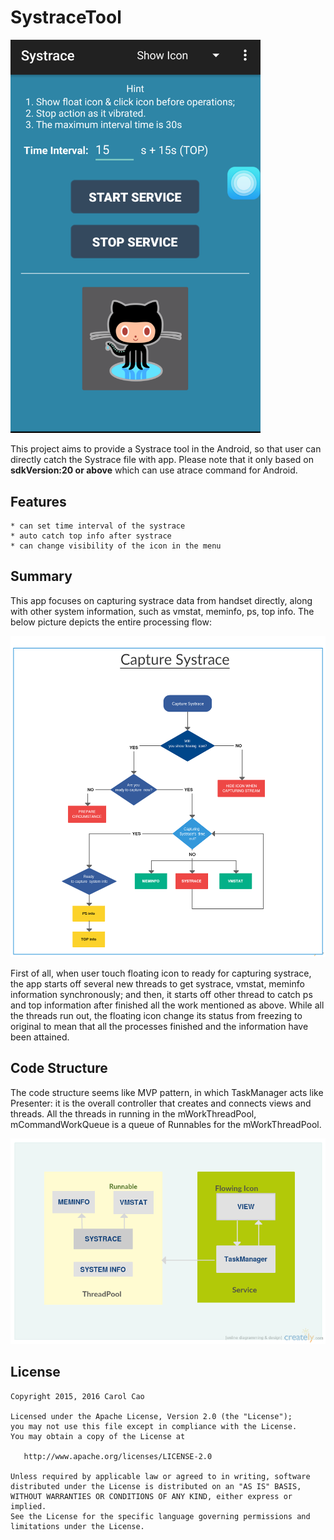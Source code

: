 # SystraceTool

<img src="guide/img/systraceTool_screenshot.png" width="400" />

This project aims to provide a Systrace tool in the Android, so that user can directly catch the Systrace file with app.
Please note that it only based on **sdkVersion:20 or above** which can use atrace command for Android.

## Features
	* can set time interval of the systrace
	* auto catch top info after systrace
	* can change visibility of the icon in the menu

## Summary
This app focuses on capturing systrace data from handset directly, along with other system information, such as vmstat, meminfo, ps, top info.
The below picture depicts the entire processing flow:

<img src="guide/img/systrace_flowchart.png" width="800" />

First of all, when user touch floating icon to ready for capturing systrace, the app starts off several new threads to get systrace, vmstat, meminfo information synchronously; and then, it starts off other thread to catch ps and top information after finished all the work mentioned as above.
While all the threads run out, the floating icon change its status from freezing to original to mean that all the processes finished and the information have been attained.

## Code Structure

The code structure seems like MVP pattern, in which TaskManager acts like Presenter: it is the overall controller that creates and connects views and threads.
All the threads in running in the mWorkThreadPool, mCommandWorkQueue is a queue of Runnables for the mWorkThreadPool.

<img src="guide/img/systrace_diagram.png" width="600" />

## License

    Copyright 2015, 2016 Carol Cao

    Licensed under the Apache License, Version 2.0 (the "License");
    you may not use this file except in compliance with the License.
    You may obtain a copy of the License at

       http://www.apache.org/licenses/LICENSE-2.0

    Unless required by applicable law or agreed to in writing, software
    distributed under the License is distributed on an "AS IS" BASIS,
    WITHOUT WARRANTIES OR CONDITIONS OF ANY KIND, either express or implied.
    See the License for the specific language governing permissions and
    limitations under the License.
